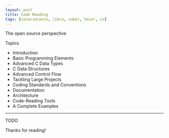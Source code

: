 ```yaml
---
layout: post
title: Code Reading
tags: [conocimiento, libro, saber, hacer, cs]
---
```


<!--Resumen-->

The open source perspective

Topics 

- Introduction
- Basic Programming Elements
- Advanced C Data Types
- C Data Structures
- Advanced Control Flow
- Tackling Large Projects
- Coding Standards and Conventions
- Documentation
- Architecture
- Code-Reading Tools
- A Complete Examples

---

<!--more-->
TODO
  
Thanks for reading!